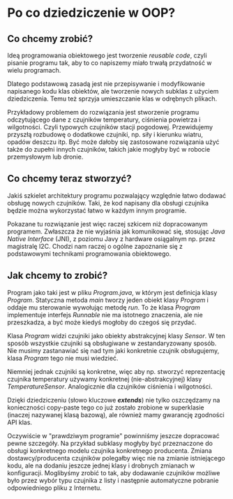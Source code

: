 # Po co dziedziczenie w OOP?

## Co chcemy zrobić?

Ideą programowania obiektowego jest tworzenie *reusable code*, czyli pisanie
programu tak, aby to co napiszemy miało trwałą przydatność w wielu programach.

Dlatego podstawową zasadą jest nie przepisywanie i modyfikowanie napisanego kodu
klas obiektów, ale tworzenie nowych subklas z użyciem dziedziczenia. Temu też
sprzyja umieszczanie klas w odrębnych plikach.

Przykładowy problemem do rozwiązania jest stworzenie programu odczytującego dane
z czujników temperatury, ciśnienia powietrza i wilgotności. Czyli typowych
czujników stacji pogodowej. Przewidujemy przyszłą rozbudowę o dodatkowe
czujniki, np. siły i kierunku wiatru, opadów deszczu itp. Być może dałoby się
zastosowane rozwiązania użyć także do zupełni innych czujników, takich jakie
mogłyby być w robocie przemysłowym lub dronie.

## Co chcemy teraz stworzyć? 

Jakiś szkielet architektury programu pozwalający względnie łatwo dodawać obsługę
nowych czujników. Taki, że kod napisany dla obsługi czujnika będzie można
wykorzystać łatwo w każdym innym programie.

Pokazane tu rozwiązanie jest więc raczej szkicem niż dopracowanym programem.
Zwłaszcza że nie wyjaśnia jak komunikować się, stosując 
*Java Native Interface* (JNI), z poziomu Javy z hardware osiągalnym np. przez
magistralę I2C. Chodzi nam raczej o ogólne zapoznanie się z podstawowymi
technikami programowania obiektowego.

## Jak chcemy to zrobić?

Program jako taki jest w pliku *Program.java*, w którym jest definicja klasy
*Program*. Statyczna metoda *main* tworzy jeden obiekt klasy *Program* i oddaje
mu sterowanie wywołując metodę *run*. To że klasa *Program* implementuje
interfejs *Runnable* nie ma istotnego znaczenia, ale nie przeszkadza, a być może
kiedyś mogłoby do czegoś się przydać.

Klasa *Program* widzi czujniki jako obiekty abstrakcyjnej klasy *Sensor*.
W ten sposób wszystkie czujniki są obsługiwane w zestandaryzowany sposób.
Nie musimy zastanawiać się nad tym jaki konkretnie czujnik obsługujemy,
klasa *Program* tego nie musi wiedzieć.

Niemniej jednak czujniki są konkretne, więc aby np. stworzyć reprezentację
czujnika temperatury używamy konkretnej (nie-abstrakcyjnej) klasy
*TemperatureSensor*. Analogicznie dla czujników ciśnienia i wilgotności.

Dzięki dziedziczeniu (słowo kluczowe ***extends***) nie tylko oszczędzamy
na konieczności copy-paste tego co już zostało zrobione w superklasie
(inaczej nazywanej klasą bazową), ale również mamy gwarancję zgodności API klas.

Oczywiście w "prawdziwym programie" powinniśmy jeszcze dopracować pewne
szczegóły. Na przykład subklasy mogłyby być przeznaczone do obsługi
konkretnego modelu czujnika konkretnego producenta. Zmiana dostawcy/producenta
czujników polegałby więc nie na zmianie istniejącego kodu, ale na dodaniu
jeszcze jednej klasy i drobnych zmianach w konfiguracji. Moglibyśmy zrobić to
tak, aby dodawanie czujników możliwe było przez wybór typu czujnika z listy
i następnie automatyczne pobranie odpowiedniego pliku z Internetu.
